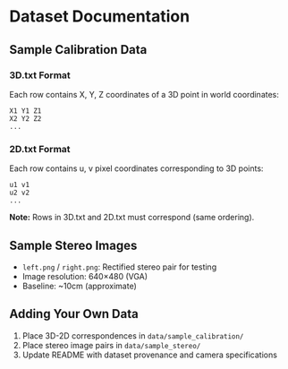 # Dataset Documentation

## Sample Calibration Data

### 3D.txt Format
Each row contains X, Y, Z coordinates of a 3D point in world coordinates:
```
X1 Y1 Z1
X2 Y2 Z2
...
```

### 2D.txt Format
Each row contains u, v pixel coordinates corresponding to 3D points:
```
u1 v1
u2 v2
...
```

**Note:** Rows in 3D.txt and 2D.txt must correspond (same ordering).

## Sample Stereo Images

- `left.png` / `right.png`: Rectified stereo pair for testing
- Image resolution: 640×480 (VGA)
- Baseline: ~10cm (approximate)

## Adding Your Own Data

1. Place 3D-2D correspondences in `data/sample_calibration/`
2. Place stereo image pairs in `data/sample_stereo/`
3. Update README with dataset provenance and camera specifications